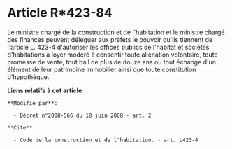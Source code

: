 # Article R*423-84

Le ministre chargé de la construction et de l'habitation et le ministre chargé des finances peuvent déléguer aux préfets le
pouvoir qu'ils tiennent de l'article L. 423-4 d'autoriser les offices publics de l'habitat et sociétés d'habitations à loyer
modéré à consentir toute aliénation volontaire, toute promesse de vente, tout bail de plus de douze ans ou tout échange d'un
élément de leur patrimoine immobilier ainsi que toute constitution d'hypothèque.

**Liens relatifs à cet article**

	**Modifié par**:

	  - Décret n°2008-566 du 18 juin 2008 - art. 2

	**Cite**:

	  - Code de la construction et de l'habitation. - art. L423-4

